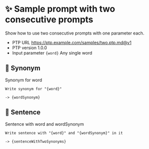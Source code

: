 # ✨ Sample prompt with two consecutive prompts

Show how to use two consecutive prompts with one parameter each.

-   PTP URL https://ptp.example.com/samples/two.ptp.md@v1
-   PTP version 1.0.0
-   Input parameter `{word}` Any single word

## 💬 Synonym

Synonym for word

```text
Write synonym for "{word}"
```

`-> {wordSynonym}`

## 💬 Sentence

Sentence with word and wordSynonym

```text
Write sentence with "{word}" and "{wordSynonym}" in it
```

`-> {sentenceWithTwoSynonyms}`
